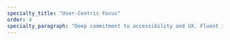 ```yaml
---
specialty_title: "User-Centric Focus"
order: 4
specialty_paragraph: "Deep commitment to accessibility and UX. Fluent in WCAG, ARIA, and Section 508 standards. Apply data-informed decisions through Google Analytics, Tag Manager, and Looker Studio."
---
```

